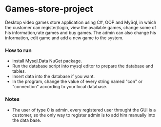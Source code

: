 # Games-store-project
Desktop video games store application using C#, OOP and MySql, in which the customer can register/login, view the available games, change some of his information,rate games and buy games. The admin can also change his information, edit game and add a new game to the system.

### How to run
* Install Mysql.Data NuGet package.
* Run the database script into mysql editor to prepare the database and tables.
* Insert data into the database if you want.
* In the program, change the value of every string named "con" or "connection" according to your local database.

### Notes
* The user of type 0 is admin, every registered user throught the GUI is a customer, so the only way to register admin is to add him manually into the data base.
